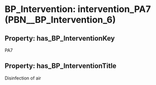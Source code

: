 # BP_Intervention: __intervention_PA7__ (PBN__BP_Intervention_6)

## Property: has_BP_InterventionKey

PA7

## Property: has_BP_InterventionTitle

Disinfection of air

